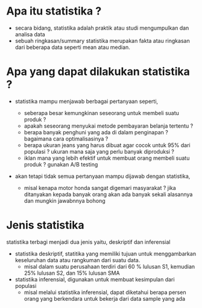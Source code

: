 # Apa itu statistika ?
- secara bidang, statistika adalah praktik atau studi mengumpulkan dan analisa data
- sebuah ringkasan/summary statistika merupakan fakta atau ringkasan dari beberapa data seperti mean atau median.

# Apa yang dapat dilakukan statistika ?
- statistika mampu menjawab berbagai pertanyaan seperti,
  - seberapa besar kemungkinan seseorang untuk membeli suatu produk ?
  - apakah seseorang menyukai metode pembayaran belanja tertentu ?
  - berapa banyak penghuni yang ada di dalam penginapan ? bagaimana cara optimalisasinya ?
  - berapa ukuran jeans yang harus dibuat agar cocok untuk 95% dari populasi ? ukuran mana saja yang perlu banyak diproduksi ?
  - iklan mana yang lebih efektif untuk membuat orang membeli suatu produk ? gunakan A/B testing

- akan tetapi tidak semua pertanyaan mampu dijawab dengan statistika,
  - misal kenapa motor honda sangat digemari masyarakat ? jika ditanyakan kepada banyak orang akan ada banyak sekali alasannya dan mungkin jawabnnya bohong

# Jenis statistika
statistika terbagi menjadi dua jenis yaitu, deskriptif dan inferensial
- statistika deskriptif, statitika yang memiliki tujuan untuk menggambarkan keseluruhan data atau rangkuman dari suatu data.
  - misal dalam suatu perusahaan terdiri dari 60 % lulusan S1, kemudian 25% lulusan S2, dan 15% lulusan SMA   
- statistika inferensial, digunakan untuk membuat kesimpulan dari populasi
  - misal melalui statistika inferensial, dapat diketahui berapa persen orang yang berkendara untuk bekerja dari data sample yang ada
 


